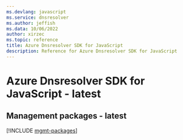 ```yaml
---
ms.devlang: javascript
ms.service: dnsresolver
ms.author: jeffish
ms.data: 10/06/2022
author: xirzec
ms.topic: reference
title: Azure Dnsresolver SDK for JavaScript
description: Reference for Azure Dnsresolver SDK for JavaScript
---
```

# Azure Dnsresolver SDK for JavaScript - latest

## Management packages - latest
[!INCLUDE [mgmt-packages](dnsresolver-mgmt-index.md)]